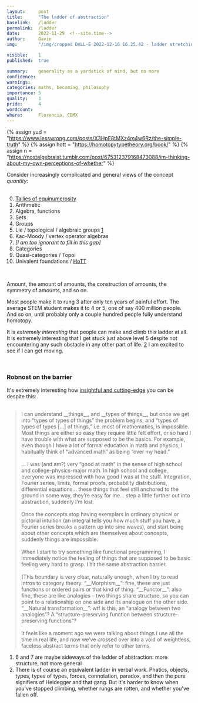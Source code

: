 ```yaml
---
layout:     post
title:      "The ladder of abstraction"
baselink:   /ladder
permalink:  /ladder
date:       2022-11-29  <!--site.time-->
author:     Gavin   
img:        "/img/cropped DALL·E 2022-12-16 16.25.42 - ladder stretching up through the atmosphere into space, watercolour, trending on artstation, 4k.jpg"

visible:    1
published:  true

summary:    generality as a yardstick of mind, but no more
confidence: 
warnings:   
categories: maths, becoming, philosophy
importance: 5
quality:    3
pride:      4
wordcount:  
where:      Florencia, CDMX
---
```


{%  assign yud = "https://www.lesswrong.com/posts/X3HpE8tMXz4m4w6Rz/the-simple-truth"    %}
{%  assign hott = "https://homotopytypetheory.org/book/"     %}
{%  assign n = "https://nostalgebraist.tumblr.com/post/675312379168473088/im-thinking-about-my-own-perceptions-of-whether"   %}


Consider increasingly complicated and general views of the concept _quantity_:
<br><br>

0. <a href="{{yud}}">Tallies of equinumerosity</a>
1. Arithmetic
2. Algebra, functions
3. Sets
4. Groups
5. Lie / topological / algebraic groups <a href="#fn:1" id="fnref:1">1</a>
6. Kac-Moody / vertex operator algebras
7. _\[I am too ignorant to fill in this gap\]_
8. Categories
9. Quasi-categories / Topoi
10. Univalent foundations / <a href="{{hott}}">HoTT</a>

<br>

Amount, the amount of amounts, the construction of amounts, the symmetry of amounts, and so on.

Most people make it to rung 3 after only ten years of painful effort. The average STEM student makes it to 4 or 5, one of say 400 million people. And so on, until probably only a couple hundred people fully understand homotopy. 

It is _extremely interesting_ that people can make and climb this ladder at all. It is extremely interesting that I get stuck just above level 5 despite not encountering any such obstacle in any other part of life. <a href="#fn:2" id="fnref:2">2</a> I am excited to see if I can get moving.


<br>

<div class="accordion">
    <h3>Robnost on the barrier</h3>
    <div>
        It's extremely interesting how <a href="{{n}}">insightful and cutting-edge</a> you can be despite this:
        <br><br>
        <blockquote>
           I can understand __things__, and __types of things__, but once we get into “types of types of things” the problem begins, and “types of types of types […] of things,” i.e. most of mathematics, is impossible.
<!--  -->
            Most things are either so easy they require little felt effort, or so hard I have trouble with what are supposed to be the basics.
        For example, even though I have a lot of formal education in math and physics, I habitually think of “advanced math” as being “over my head.”
        <br><br>
        ... I was (and am?) very “good at math” in the sense of high school and college-physics-major math. In high school and college, everyone was impressed with how good I was at the stuff. Integration, Fourier series, limits, formal proofs, probability distributions, differential equations... these things that feel still anchored to the ground in some way, they’re easy for me... step a little further out into abstraction, suddenly I’m lost.
        <br><br>
        Once the concepts stop having exemplars in ordinary physical or pictorial intuition (an integral tells you how much stuff you have, a Fourier series breaks a pattern up into sine waves), and start being about other concepts which are themselves about concepts, suddenly things are impossible.
        <br><br>
        When I start to try something like functional programming, I immediately notice the feeling of things that are supposed to be basic feeling very hard to grasp. I hit the same abstraction barrier.
        <br><br>
        (This boundary is very clear, naturally enough, when I try to read intros to category theory. “__Morphism__”: fine, these are just functions or ordered pairs or that kind of thing. “__Functor__”: also fine, these are like analogies – two things share structure, so you can point to a relationship on one side and its analogue on the other side. “__Natural transformation__”: wtf is this, an “analogy between two analogies”? A “structure-preserving function between structure-preserving functions”?
        <br><br>
        It feels like a moment ago we were talking about things I use all the time in real life, and now we’ve crossed over into a void of weightless, faceless abstract terms that only refer to other terms.
        </blockquote>
    </div>
</div>


<div class="footnotes">

<ol>
    <li class="footnote" id="fn:1">
        6 and 7 are maybe sideways of the ladder of abstraction: more structure, not more general
    </li>
<!--  -->
    <li class="footnote" id="fn:2">
        There is of course an equivalent ladder in verbal work. Phatics, objects, types, types of types, forces, connotation, paradox, and then the pure signifiers of Heidegger and that gang. But it's harder to know when you've stopped climbing, whether rungs are rotten, and whether you've fallen off.
    </li>
</ol>

</div>